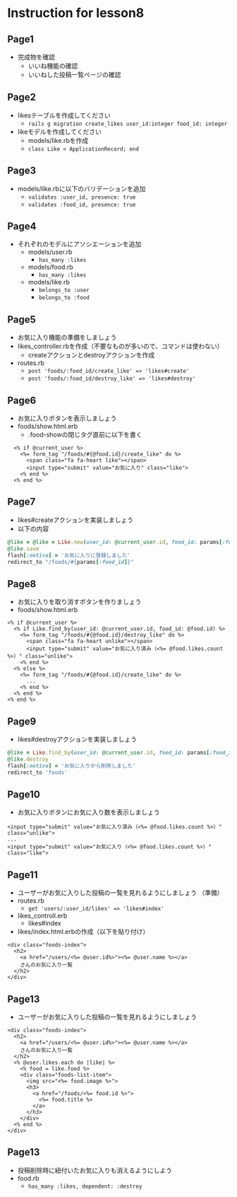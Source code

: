 # Instruction for lesson8

## Page1
* 完成物を確認
  * いいね機能の確認
  * いいねした投稿一覧ページの確認

## Page2
* likesテーブルを作成してください
  * `rails g migration create_likes user_id:integer food_id: integer`
* likeモデルを作成してください
  * models/like.rbを作成
  * `class Like < ApplicationRecord; end`

## Page3
* models/like.rbに以下のバリデーションを追加
  * `validates :user_id, presence: true`
  * `validates :food_id, presence: true`

## Page4
* それぞれのモデルにアソシエーションを追加
  * models/user.rb
    * `has_many :likes`
  * models/food.rb
    * `has_many :likes`
  * models/like.rb
    * `belongs_to :user`
    * `belongs_to :food`

## Page5
* お気に入り機能の準備をしましょう
* likes_controller.rbを作成（不要なものが多いので、コマンドは使わない）
  * createアクションとdestroyアクションを作成
* routes.rb
  * `post 'foods/:food_id/create_like' => 'likes#create'`
  * `post 'foods/:food_id/destroy_like' => 'likes#destroy'`

## Page6
* お気に入りボタンを表示しましょう
* foods/show.html.erb
  * .food-showの閉じタグ直前に以下を書く
```erb
  <% if @current_user %>
    <%= form_tag "/foods/#{@food.id}/create_like" do %>
      <span class="fa fa-heart like"></span>
      <input type="submit" value="お気に入り" class="like">
    <% end %>
  <% end %>
```

## Page7
* likes#createアクションを実装しましょう
* 以下の内容
```rb
@like = @like = Like.new(user_id: @current_user.id, food_id: params[:food_id])
@like.save
flash[:notice] = 'お気に入りに登録しました'
redirect_to "/foods/#{params[:food_id]}"
```

## Page8
* お気に入りを取り消すボタンを作りましょう
* foods/show.html.erb
```erb
<% if @current_user %>
  <% if Like.find_by(user_id: @current_user.id, food_id: @food.id) %>
    <%= form_tag "/foods/#{@food.id}/destroy_like" do %>
      <span class="fa fa-heart unlike"></span>
      <input type="submit" value="お気に入り済み（<%= @food.likes.count %>）" class="unlike">
    <% end %>
  <% else %>  
    <%= form_tag "/foods/#{@food.id}/create_like" do %>
      ...
    <% end %>
  <% end %>
<% end %>
```

## Page9
* likes#destroyアクションを実装しましょう
```rb
@like = Like.find_by(user_id: @current_user.id, food_id: params[:food_id])
@like.destroy
flash[:notice] = 'お気に入りから削除しました'
redirect_to 'foods'
```

## Page10
* お気に入りボタンにお気に入り数を表示しましょう
```erb
<input type="submit" value="お気に入り済み（<%= @food.likes.count %>）" class="unlike">
...
<input type="submit" value="お気に入り（<%= @food.likes.count %>）" class="like">
```

## Page11
* ユーザーがお気に入りした投稿の一覧を見れるようにしましょう （準備）
* routes.rb
  * `get 'users/:user_id/likes' => 'likes#index'`
* likes_controll.erb
  * likes#index
* likes/index.html.erbの作成（以下を貼り付け）
```erb
<div class="foods-index">
  <h2>
    <a href="/users/<%= @user.id%>"><%= @user.name %></a>
    さんのお気に入り一覧
  </h2>
</div>
```

## Page13
* ユーザーがお気に入りした投稿の一覧を見れるようにしましょう
```erb
<div class="foods-index">
  <h2>
    <a href="/users/<%= @user.id%>"><%= @user.name %></a>
    さんのお気に入り一覧
  </h2>
  <% @user.likes.each do |like| %>
    <% food = like.food %>
    <div class="foods-list-item">
      <img src="<%= food.image %>">
      <h3>
        <a href="/foods/<%= food.id %>">
          <%= food.title %>
        </a>
      </h3>
    </div>
  <% end %>
</div>
```

## Page13
* 投稿削除時に紐付いたお気に入りも消えるようにしよう
* food.rb
  * `has_many :likes, dependent: :destroy`

